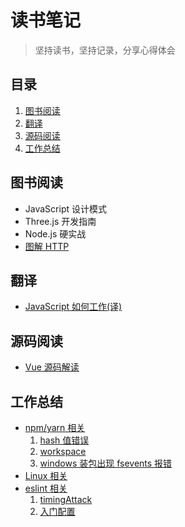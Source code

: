 # 读书笔记

> 坚持读书，坚持记录，分享心得体会

## 目录

1. [图书阅读](#图书阅读)
2. [翻译](#翻译)
3. [源码阅读](#源码阅读)
4. [工作总结](#工作总结)

## 图书阅读

- JavaScript 设计模式 
- Three.js 开发指南
- Node.js 硬实战
- [图解 HTTP](./http/start.md)

## 翻译

- [JavaScript 如何工作(译)](./jswork)

## 源码阅读

- [Vue 源码解读](./vue)

## 工作总结

- [npm/yarn 相关](./worknotes/npm)
   1. [hash 值错误](./worknotes/npm/hash.md)
   2. [workspace](./worknotes/npm/workspace.md)
   3. [windows 装包出现 fsevents 报错](./worknotes/npm/fsevents.md)
- [Linux 相关](./worknotes/linux)
- [eslint 相关](./worknotes/eslint)
   1. [timingAttack](./worknotes/eslint/timingAttack.md)
   2. [入门配置](./worknotes/eslint/baseConfig.md)
